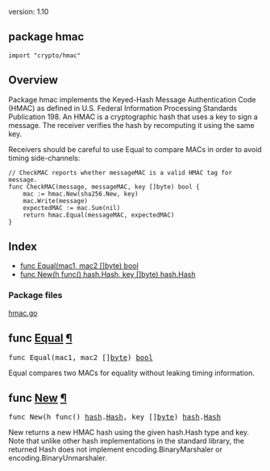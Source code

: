 version: 1.10
## package hmac

  `import "crypto/hmac"`

## Overview

Package hmac implements the Keyed-Hash Message Authentication Code (HMAC) as
defined in U.S. Federal Information Processing Standards Publication 198. An
HMAC is a cryptographic hash that uses a key to sign a message. The receiver
verifies the hash by recomputing it using the same key.

Receivers should be careful to use Equal to compare MACs in order to avoid
timing side-channels:

    // CheckMAC reports whether messageMAC is a valid HMAC tag for message.
    func CheckMAC(message, messageMAC, key []byte) bool {
    	mac := hmac.New(sha256.New, key)
    	mac.Write(message)
    	expectedMAC := mac.Sum(nil)
    	return hmac.Equal(messageMAC, expectedMAC)
    }

## Index

- [func Equal(mac1, mac2 []byte) bool](#Equal)
- [func New(h func() hash.Hash, key []byte) hash.Hash](#New)

### Package files
 [hmac.go](//github.com/golang/go/blob/2ea7d3461bb41d0ae12b56ee52d43314bcdb97f9/src/crypto/hmac/hmac.go)

<h2 id="Equal">func <a href="//github.com/golang/go/blob/2ea7d3461bb41d0ae12b56ee52d43314bcdb97f9/src/crypto/hmac/hmac.go#L86">Equal</a>
    <a href="#Equal">¶</a></h2>
<pre>func Equal(mac1, mac2 []<a href="/builtin/#byte">byte</a>) <a href="/builtin/#bool">bool</a></pre>

Equal compares two MACs for equality without leaking timing information.

<h2 id="New">func <a href="//github.com/golang/go/blob/2ea7d3461bb41d0ae12b56ee52d43314bcdb97f9/src/crypto/hmac/hmac.go#L60">New</a>
    <a href="#New">¶</a></h2>
<pre>func New(h func() <a href="/hash/">hash</a>.<a href="/hash/#Hash">Hash</a>, key []<a href="/builtin/#byte">byte</a>) <a href="/hash/">hash</a>.<a href="/hash/#Hash">Hash</a></pre>

New returns a new HMAC hash using the given hash.Hash type and key. Note that
unlike other hash implementations in the standard library, the returned Hash
does not implement encoding.BinaryMarshaler or encoding.BinaryUnmarshaler.


